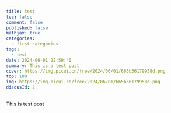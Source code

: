 ```yaml
---
title: test
toc: false
comment: false
published: false
mathjax: true
categories:
  - first categories
tags:
  - test
date: 2024-06-01 22:50:40
summary: This is a test post
cover: https://img.picui.cn/free/2024/06/01/665b36179958d.png
top: 100
img: https://img.picui.cn/free/2024/06/01/665b36179958d.png
disqusId: 2
---
```

This is test post
<!--more-->